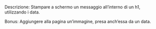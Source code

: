 Descrizione:
Stampare a schermo un messaggio all’interno di un h1, utilizzando i data.

Bonus:
Aggiungere alla pagina un’immagine, presa anch’essa da un data.